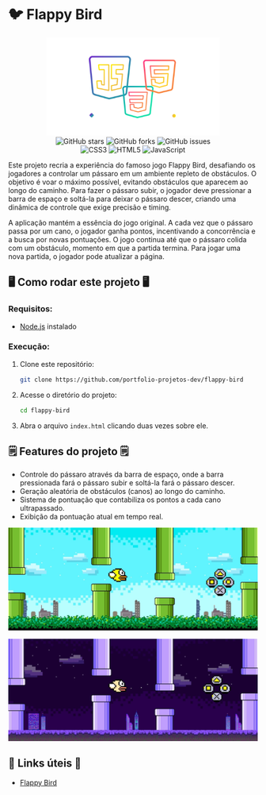 # 🐦 Flappy Bird

<div align="center">
<img src="https://github.com/portfolio-projetos-dev/flappy-bird/raw/main/.gitassets/capa.png" width="350" />

<div data-badges>
    <img src="https://img.shields.io/github/stars/portfolio-projetos-dev/flappy-bird?style=for-the-badge" alt="GitHub stars" />
    <img src="https://img.shields.io/github/forks/portfolio-projetos-dev/flappy-bird?style=for-the-badge" alt="GitHub forks" />
    <img src="https://img.shields.io/github/issues/portfolio-projetos-dev/flappy-bird?style=for-the-badge" alt="GitHub issues" />
</div>

<div data-badges>
    <img src="https://img.shields.io/badge/css3-%231572B6.svg?style=for-the-badge&logo=css3&logoColor=white" alt="CSS3" />
    <img src="https://img.shields.io/badge/html5-%23E34F26.svg?style=for-the-badge&logo=html5&logoColor=white" alt="HTML5" />
    <img src="https://img.shields.io/badge/javascript-%23F7DF1E.svg?style=for-the-badge&logo=javascript&logoColor=black" alt="JavaScript" />
</div>
</div>

Este projeto recria a experiência do famoso jogo Flappy Bird, desafiando os jogadores a controlar um pássaro em um ambiente repleto de obstáculos. O objetivo é voar o máximo possível, evitando obstáculos que aparecem ao longo do caminho. Para fazer o pássaro subir, o jogador deve pressionar a barra de espaço e soltá-la para deixar o pássaro descer, criando uma dinâmica de controle que exige precisão e timing.

A aplicação mantém a essência do jogo original. A cada vez que o pássaro passa por um cano, o jogador ganha pontos, incentivando a concorrência e a busca por novas pontuações. O jogo continua até que o pássaro colida com um obstáculo, momento em que a partida termina. Para jogar uma nova partida, o jogador pode atualizar a página.

## 🖥️ Como rodar este projeto 🖥️

### Requisitos:

- [Node.js](https://nodejs.org/pt) instalado

### Execução:

1. Clone este repositório:

   ```sh
   git clone https://github.com/portfolio-projetos-dev/flappy-bird
   ```

2. Acesse o diretório do projeto:

   ```sh
   cd flappy-bird
   ```

3. Abra o arquivo `index.html` clicando duas vezes sobre ele.

## 🗒️ Features do projeto 🗒️

- Controle do pássaro através da barra de espaço, onde a barra pressionada fará o pássaro subir e soltá-la fará o pássaro descer.
- Geração aleatória de obstáculos (canos) ao longo do caminho.
- Sistema de pontuação que contabiliza os pontos a cada cano ultrapassado.
- Exibição da pontuação atual em tempo real.

![](https://github.com/portfolio-projetos-dev/flappy-bird/raw/main/.gitassets/2.jpg)

![](https://github.com/portfolio-projetos-dev/flappy-bird/raw/main/.gitassets/3.jpg)

## 💎 Links úteis 💎

- [Flappy Bird](https://pt.wikipedia.org/wiki/Flappy_Bird)
